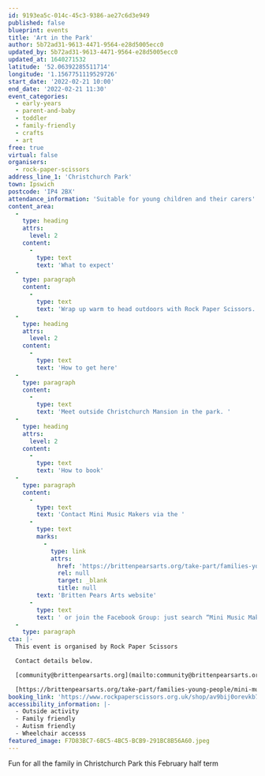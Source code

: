 ```yaml
---
id: 9193ea5c-014c-45c3-9386-ae27c6d3e949
published: false
blueprint: events
title: 'Art in the Park'
author: 5b72ad31-9613-4471-9564-e28d5005ecc0
updated_by: 5b72ad31-9613-4471-9564-e28d5005ecc0
updated_at: 1640271532
latitude: '52.06392285511714'
longitude: '1.1567751119529726'
start_date: '2022-02-21 10:00'
end_date: '2022-02-21 11:30'
event_categories:
  - early-years
  - parent-and-baby
  - toddler
  - family-friendly
  - crafts
  - art
free: true
virtual: false
organisers:
  - rock-paper-scissors
address_line_1: 'Christchurch Park'
town: Ipswich
postcode: 'IP4 2BX'
attendance_information: 'Suitable for young children and their carers'
content_area:
  -
    type: heading
    attrs:
      level: 2
    content:
      -
        type: text
        text: 'What to expect'
  -
    type: paragraph
    content:
      -
        type: text
        text: 'Wrap up warm to head outdoors with Rock Paper Scissors. Meet outside Christchurch Mansion in Christchurch park and go a making journey. Using animal and nature themes, there will be fun for all the family.  There will be a short walk to draw and paint, collect nature finds and then come back to the front of the mansion to do some more creating!'
  -
    type: heading
    attrs:
      level: 2
    content:
      -
        type: text
        text: 'How to get here'
  -
    type: paragraph
    content:
      -
        type: text
        text: 'Meet outside Christchurch Mansion in the park. '
  -
    type: heading
    attrs:
      level: 2
    content:
      -
        type: text
        text: 'How to book'
  -
    type: paragraph
    content:
      -
        type: text
        text: 'Contact Mini Music Makers via the '
      -
        type: text
        marks:
          -
            type: link
            attrs:
              href: 'https://brittenpearsarts.org/take-part/families-young-people/mini-music-makers'
              rel: null
              target: _blank
              title: null
        text: 'Britten Pears Arts website'
      -
        type: text
        text: ' or join the Facebook Group: just search “Mini Music Makers at The Red House”.'
  -
    type: paragraph
cta: |-
  This event is organised by Rock Paper Scissors

  Contact details below.

  [community@brittenpearsarts.org](mailto:community@brittenpearsarts.org)

  [https://brittenpearsarts.org/take-part/families-young-people/mini-music-makers](https://brittenpearsarts.org/take-part/families-young-people/mini-music-makers)
booking_link: 'https://www.rockpaperscissors.org.uk/shop/av9bij0orevkb7ebilw464r6zpnm4d'
accessibility_information: |-
  - Outside activity 
  - Family friendly
  - Autism friendly
  - Wheelchair accesss
featured_image: F7D83BC7-6BC5-4BC5-BCB9-291BC8B56A60.jpeg
---
```

Fun for all the family in Christchurch Park this February half term